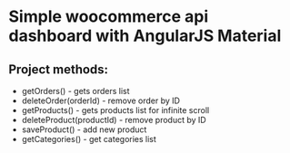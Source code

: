 # Simple woocommerce api dashboard with AngularJS Material

## Project methods:

 - getOrders() - gets orders list
 - deleteOrder(orderId) - remove order by ID
 - getProducts() - gets products list for infinite scroll
 - deleteProduct(productId) - remove product by ID
 - saveProduct() - add new product
 - getCategories() - get categories list
